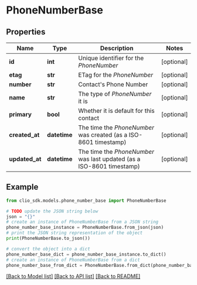 # PhoneNumberBase


## Properties

Name | Type | Description | Notes
------------ | ------------- | ------------- | -------------
**id** | **int** | Unique identifier for the *PhoneNumber* | [optional] 
**etag** | **str** | ETag for the *PhoneNumber* | [optional] 
**number** | **str** | Contact&#39;s Phone Number | [optional] 
**name** | **str** | The type of *PhoneNumber* it is | [optional] 
**primary** | **bool** | Whether it is default for this contact | [optional] 
**created_at** | **datetime** | The time the *PhoneNumber* was created (as a ISO-8601 timestamp) | [optional] 
**updated_at** | **datetime** | The time the *PhoneNumber* was last updated (as a ISO-8601 timestamp) | [optional] 

## Example

```python
from clio_sdk.models.phone_number_base import PhoneNumberBase

# TODO update the JSON string below
json = "{}"
# create an instance of PhoneNumberBase from a JSON string
phone_number_base_instance = PhoneNumberBase.from_json(json)
# print the JSON string representation of the object
print(PhoneNumberBase.to_json())

# convert the object into a dict
phone_number_base_dict = phone_number_base_instance.to_dict()
# create an instance of PhoneNumberBase from a dict
phone_number_base_from_dict = PhoneNumberBase.from_dict(phone_number_base_dict)
```
[[Back to Model list]](../README.md#documentation-for-models) [[Back to API list]](../README.md#documentation-for-api-endpoints) [[Back to README]](../README.md)


